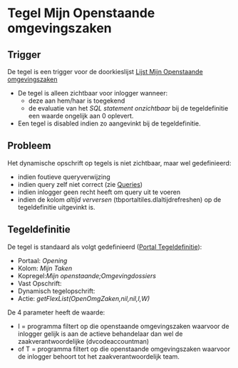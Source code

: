 # Tegel Mijn Openstaande omgevingszaken

## Trigger

De tegel is een trigger voor de doorkieslijst [Lijst Mijn Openstaande omgevingszaken](/docs/probleemoplossing/portalen_en_moduleschermen/openingsportaal/tegel_mijn_openstaande_omgevingszaken/lijst_mijn_openstaande_omgevingszaken.md)

  * De tegel is alleen zichtbaar voor inlogger wanneer: 
    * deze aan hem/haar is toegekend 
    * de evaluatie van het *SQL statement onzichtbaar* bij de tegeldefinitie een waarde ongelijk aan 0 oplevert. 
  * Een tegel is disabled indien zo aangevinkt bij de tegeldefinitie.

## Probleem

Het dynamische opschrift op tegels is niet zichtbaar, maar wel gedefinieerd:

  * indien foutieve queryverwijzing 
  * indien query zelf niet correct (zie [Queries](/docs/instellen_inrichten/queries.md))
  * indien inlogger geen recht heeft om query uit te voeren
  * indien de kolom *altijd verversen* (tbportaltiles.dlaltijdrefreshen) op de tegeldefinitie uitgevinkt is.

## Tegeldefinitie

De tegel is standaard als volgt gedefinieerd ([Portal Tegeldefinitie](/docs/instellen_inrichten/portaldefinitie/portal_tegel.md)):

  * Portaal: *Opening*
  * Kolom: *Mijn Taken*
  * Kopregel:*Mijn openstaande;Omgevingdossiers*
  * Vast Opschrift:
  * Dynamisch tegelopschrift:
  * Actie: *getFlexList(OpenOmgZaken,nil,nil,I,W)*

De 4 parameter heeft de waarde:

  * I = programma filtert op die openstaande omgevingszaken waarvoor de inlogger gelijk is aan de actieve behandelaar dan wel de zaakverantwoordelijke (dvcodeaccountman)
  * of T = programma filtert op die openstaande omgevingszaken waarvoor de inlogger behoort tot het zaakverantwoordelijk team. 

